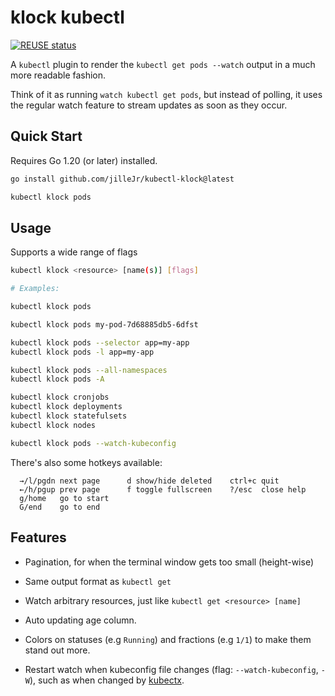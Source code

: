 <!--
SPDX-FileCopyrightText: 2023 Kalle Fagerberg

SPDX-License-Identifier: CC-BY-4.0
-->

# klock kubectl

[![REUSE status](https://api.reuse.software/badge/github.com/jilleJr/kubectl-klock)](https://api.reuse.software/info/github.com/jilleJr/kubectl-klock)

A `kubectl` plugin to render the `kubectl get pods --watch` output in a
much more readable fashion.

Think of it as running `watch kubectl get pods`, but instead of polling,
it uses the regular watch feature to stream updates as soon as they occur.

## Quick Start

Requires Go 1.20 (or later) installed.

```sh
go install github.com/jilleJr/kubectl-klock@latest

kubectl klock pods
```

## Usage

Supports a wide range of flags

```sh
kubectl klock <resource> [name(s)] [flags]

# Examples:

kubectl klock pods

kubectl klock pods my-pod-7d68885db5-6dfst

kubectl klock pods --selector app=my-app
kubectl klock pods -l app=my-app

kubectl klock pods --all-namespaces
kubectl klock pods -A

kubectl klock cronjobs
kubectl klock deployments
kubectl klock statefulsets
kubectl klock nodes

kubectl klock pods --watch-kubeconfig
```

There's also some hotkeys available:

```text
  →/l/pgdn next page      d show/hide deleted    ctrl+c quit
  ←/h/pgup prev page      f toggle fullscreen    ?/esc  close help
  g/home   go to start
  G/end    go to end
```

## Features

- Pagination, for when the terminal window gets too small (height-wise)

- Same output format as `kubectl get`

- Watch arbitrary resources, just like `kubectl get <resource> [name]`

- Auto updating age column.

- Colors on statuses (e.g `Running`) and fractions (e.g `1/1`) to make
  them stand out more.

- Restart watch when kubeconfig file changes (flag: `--watch-kubeconfig`, `-W`),
  such as when changed by [kubectx](https://github.com/ahmetb/kubectx).
